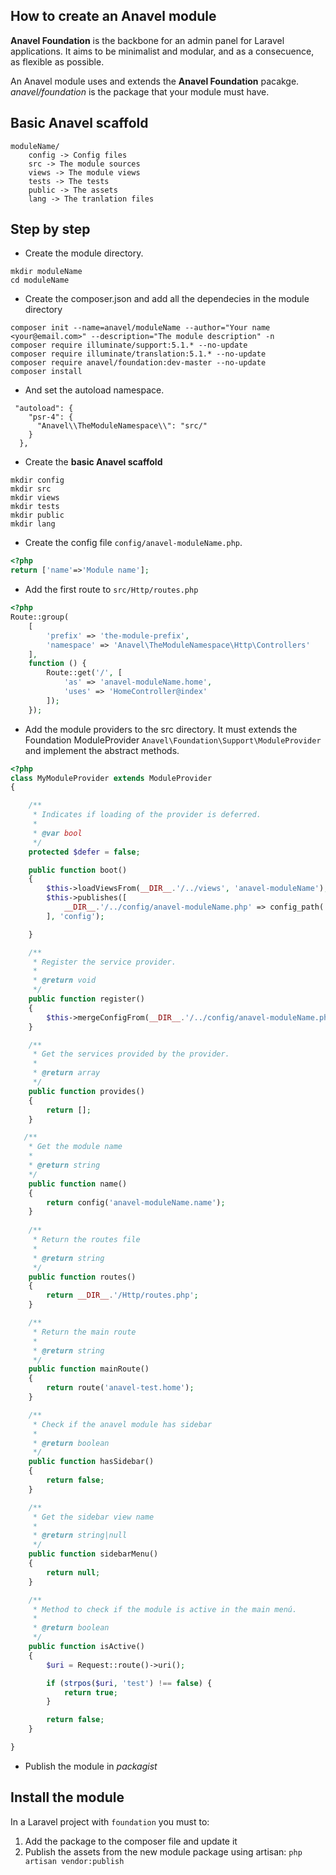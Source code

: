 How to create an Anavel module
-------
**Anavel Foundation** is the backbone for an admin panel for Laravel applications. It aims to be minimalist and modular, and as a consecuence, as flexible as possible.

An Anavel module uses and extends the **Anavel Foundation** pacakge. *anavel/foundation* is the package that your module must have.

## Basic Anavel scaffold
```
moduleName/
	config -> Config files
	src -> The module sources
	views -> The module views
	tests -> The tests
	public -> The assets
	lang -> The tranlation files
```

## Step by step
- Create the module directory.
```
mkdir moduleName
cd moduleName
```

- Create the composer.json and add all the dependecies in the module directory
```
composer init --name=anavel/moduleName --author="Your name <your@email.com>" --description="The module description" -n
composer require illuminate/support:5.1.* --no-update
composer require illuminate/translation:5.1.* --no-update
composer require anavel/foundation:dev-master --no-update
composer install
```

- And set the autoload namespace.
```
 "autoload": {
    "psr-4": {
      "Anavel\\TheModuleNamespace\\": "src/"
    }
  },
```

- Create the **basic Anavel scaffold**
```
mkdir config
mkdir src
mkdir views
mkdir tests
mkdir public
mkdir lang
```
- Create  the config file `config/anavel-moduleName.php`.
```php
<?php
return ['name'=>'Module name'];
```

- Add the first route to `src/Http/routes.php`
```php
<?php
Route::group(
    [
        'prefix' => 'the-module-prefix',
        'namespace' => 'Anavel\TheModuleNamespace\Http\Controllers'
    ],
    function () {
        Route::get('/', [
            'as' => 'anavel-moduleName.home',
            'uses' => 'HomeController@index'
        ]);
    });
```

- Add the module providers to the src directory. It must extends the Foundation ModuleProvider `Anavel\Foundation\Support\ModuleProvider` and implement the abstract methods.
```php
<?php
class MyModuleProvider extends ModuleProvider
{

    /**
     * Indicates if loading of the provider is deferred.
     *
     * @var bool
     */
    protected $defer = false;

    public function boot()
    {
        $this->loadViewsFrom(__DIR__.'/../views', 'anavel-moduleName');
        $this->publishes([
            __DIR__.'/../config/anavel-moduleName.php' => config_path('anavel-moduleName.php'),
        ], 'config');

    }

    /**
     * Register the service provider.
     *
     * @return void
     */
    public function register()
    {
        $this->mergeConfigFrom(__DIR__.'/../config/anavel-moduleName.php', 'anavel-moduleName');
    }

    /**
     * Get the services provided by the provider.
     *
     * @return array
     */
    public function provides()
    {
        return [];
    }

   /**
    * Get the module name
    *
    * @return string
    */
    public function name()
    {
        return config('anavel-moduleName.name');
    }
    
    /**
     * Return the routes file
     *
     * @return string
     */
    public function routes()
    {
        return __DIR__.'/Http/routes.php';
    }

    /**
     * Return the main route
     *     
     * @return string
     */
    public function mainRoute()
    {
        return route('anavel-test.home');
    }

    /**
     * Check if the anavel module has sidebar
     *     
     * @return boolean
     */
    public function hasSidebar()
    {
        return false;
    }

    /**
     * Get the sidebar view name
     *     
     * @return string|null
     */
    public function sidebarMenu()
    {
        return null;
    }

    /**
     * Method to check if the module is active in the main menú.
     *
     * @return boolean
     */
    public function isActive()
    {
        $uri = Request::route()->uri();

        if (strpos($uri, 'test') !== false) {
            return true;
        }

        return false;
    }

}
```

- Publish the module in *packagist*

## Install the module
In a Laravel project with `foundation` you must to:

1. Add the package to the composer file and update it
2. Publish the assets from the new module package using artisan: `php artisan vendor:publish`